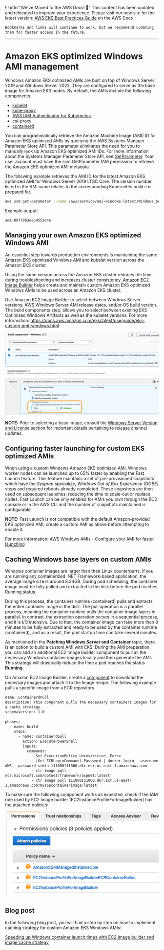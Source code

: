 
!!! info "We've Moved to the AWS Docs! 🚀"
    This content has been updated and relocated to improve your experience. 
    Please visit our new site for the latest version:
    [AWS EKS Best Practices Guide](https://docs.aws.amazon.com/eks/latest/best-practices/windows-ami.html) on the AWS Docs

    Bookmarks and links will continue to work, but we recommend updating them for faster access in the future.

---

# Amazon EKS optimized Windows AMI management
Windows Amazon EKS optimized AMIs are built on top of Windows Server 2019 and Windows Server 2022. They are configured to serve as the base image for Amazon EKS nodes. By default, the AMIs include the following components:
- [kubelet](https://kubernetes.io/docs/reference/command-line-tools-reference/kubelet/)
- [kube-proxy](https://kubernetes.io/docs/reference/command-line-tools-reference/kube-proxy/)
- [AWS IAM Authenticator for Kubernetes](https://github.com/kubernetes-sigs/aws-iam-authenticator)
- [csi-proxy](https://github.com/kubernetes-csi/csi-proxy)
- [containerd](https://containerd.io/)

You can programmatically retrieve the Amazon Machine Image (AMI) ID for Amazon EKS optimized AMIs by querying the AWS Systems Manager Parameter Store API. This parameter eliminates the need for you to manually look up Amazon EKS optimized AMI IDs. For more information about the Systems Manager Parameter Store API, see [GetParameter](https://docs.aws.amazon.com/systems-manager/latest/APIReference/API_GetParameter.html). Your user account must have the ssm:GetParameter IAM permission to retrieve the Amazon EKS optimized AMI metadata.

The following example retrieves the AMI ID for the latest Amazon EKS optimized AMI for Windows Server 2019 LTSC Core. The version number listed in the AMI name relates to the corresponding Kubernetes build it is prepared for.

```bash    
aws ssm get-parameter --name /aws/service/ami-windows-latest/Windows_Server-2019-English-Core-EKS_Optimized-1.21/image_id --region us-east-1 --query "Parameter.Value" --output text
```

Example output:

```
ami-09770b3eec4552d4e
```

## Managing your own Amazon EKS optimized Windows AMI

An essential step towards production environments is maintaining the same Amazon EKS optimized Windows AMI and kubelet version across the Amazon EKS cluster. 

Using the same version across the Amazon EKS cluster reduces the time during troubleshooting and increases cluster consistency. [Amazon EC2 Image Builder](https://aws.amazon.com/image-builder/) helps create and maintain custom Amazon EKS optimized Windows AMIs to be used across an Amazon EKS cluster.

Use Amazon EC2 Image Builder to select between Windows Server versions, AWS Windows Server AMI release dates, and/or OS build version. The build components step, allows you to select between existing EKS Optimized Windows Artifacts as well as the kubelet versions. For more information: https://docs.aws.amazon.com/eks/latest/userguide/eks-custom-ami-windows.html

![](./images/build-components.png)

**NOTE:** Prior to selecting a base image, consult the [Windows Server Version and License](licensing.md) section for important details pertaining to release channel updates.

## Configuring faster launching for custom EKS optimized AMIs ##

When using a custom Windows Amazon EKS optimized AMI, Windows worker nodes can be launched up to 65% faster by enabling the Fast Launch feature. This feature maintains a set of pre-provisioned snapshots which have the _Sysprep specialize_, _Windows Out of Box Experience (OOBE)_ steps and required reboots already completed. These snapshots are then used on subsequent launches, reducing the time to scale-out or replace nodes. Fast Launch can be only enabled for AMIs *you own* through the EC2 console or in the AWS CLI and the number of snapshots maintained is configurable. 

**NOTE:** Fast Launch is not compatible with the default Amazon-provided EKS optimized AMI, create a custom AMI as above before attempting to enable it. 
 
For more information: [AWS Windows AMIs - Configure your AMI for faster launching](https://docs.aws.amazon.com/AWSEC2/latest/WindowsGuide/windows-ami-version-history.html#win-ami-config-fast-launch)

## Caching Windows base layers on custom AMIs ##

Windows container images are larger than their Linux counterparts. If you are running any containerized .NET Framework-based application, the average image size is around 8.24GB. During pod scheduling, the container image must be fully pulled and extracted in the disk before the pod reaches Running status.

During this process, the container runtime (containerd) pulls and extracts the entire container image in the disk. The pull operation is a parallel process, meaning the container runtime pulls the container image layers in parallel. In contrast, the extraction operation occurs in a sequential process, and it is I/O intensive. Due to that, the container image can take more than 8 minutes to be fully extracted and ready to be used by the container runtime (containerd), and as a result, the pod startup time can take several minutes.

As mentioned in the **Patching Windows Server and Container** topic, there is an option to build a custom AMI with EKS. During the AMI preparation, you can add an additional EC2 Image builder component to pull all the necessary Windows container images locally and then generate the AMI. This strategy will drastically reduce the time a pod reaches the status **Running**. 

On Amazon EC2 Image Builder, create a [component](https://docs.aws.amazon.com/imagebuilder/latest/userguide/manage-components.html) to download the necessary images and attach it to the Image recipe. The following example pulls a specific image from a ECR repository. 

```
name: ContainerdPull
description: This component pulls the necessary containers images for a cache strategy.
schemaVersion: 1.0

phases:
  - name: build
    steps:
      - name: containerdpull
        action: ExecutePowerShell
        inputs:
          commands:
            - Set-ExecutionPolicy Unrestricted -Force
            - (Get-ECRLoginCommand).Password | docker login --username AWS --password-stdin 111000111000.dkr.ecr.us-east-1.amazonaws.com
            - ctr image pull mcr.microsoft.com/dotnet/framework/aspnet:latest
            - ctr image pull 111000111000.dkr.ecr.us-east-1.amazonaws.com/myappcontainerimage:latest
```

To make sure the following component works as expected, check if the IAM role used by EC2 Image builder (EC2InstanceProfileForImageBuilder) has the attached policies:

![](./images/permissions-policies.png)

## Blog post ##
In the following blog post, you will find a step by step on how to implement caching strategy for custom Amazon EKS Windows AMIs:

[Speeding up Windows container launch times with EC2 Image builder and image cache strategy](https://aws.amazon.com/blogs/containers/speeding-up-windows-container-launch-times-with-ec2-image-builder-and-image-cache-strategy/)

